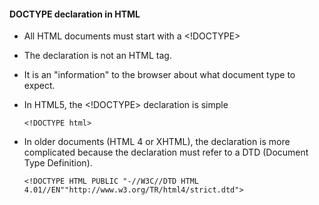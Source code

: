 #### DOCTYPE declaration in HTML
- All HTML documents must start with a <!DOCTYPE>
- The declaration is not an HTML tag.
- It is an "information" to the browser about what document type to expect.
- In HTML5, the <!DOCTYPE> declaration is simple

      <!DOCTYPE html>
- In older documents (HTML 4 or XHTML), the declaration is more complicated because the declaration must refer to a DTD (Document Type Definition).

      <!DOCTYPE HTML PUBLIC "-//W3C//DTD HTML 4.01//EN""http://www.w3.org/TR/html4/strict.dtd">